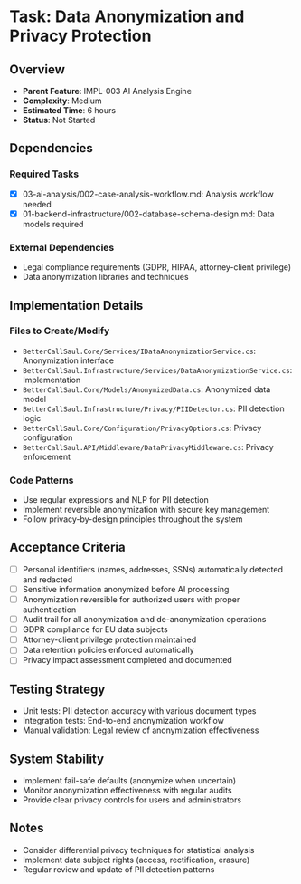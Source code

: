 # Task: Data Anonymization and Privacy Protection

## Overview
- **Parent Feature**: IMPL-003 AI Analysis Engine
- **Complexity**: Medium
- **Estimated Time**: 6 hours
- **Status**: Not Started

## Dependencies
### Required Tasks
- [x] 03-ai-analysis/002-case-analysis-workflow.md: Analysis workflow needed
- [x] 01-backend-infrastructure/002-database-schema-design.md: Data models required

### External Dependencies
- Legal compliance requirements (GDPR, HIPAA, attorney-client privilege)
- Data anonymization libraries and techniques

## Implementation Details
### Files to Create/Modify
- `BetterCallSaul.Core/Services/IDataAnonymizationService.cs`: Anonymization interface
- `BetterCallSaul.Infrastructure/Services/DataAnonymizationService.cs`: Implementation
- `BetterCallSaul.Core/Models/AnonymizedData.cs`: Anonymized data model
- `BetterCallSaul.Infrastructure/Privacy/PIIDetector.cs`: PII detection logic
- `BetterCallSaul.Core/Configuration/PrivacyOptions.cs`: Privacy configuration
- `BetterCallSaul.API/Middleware/DataPrivacyMiddleware.cs`: Privacy enforcement

### Code Patterns
- Use regular expressions and NLP for PII detection
- Implement reversible anonymization with secure key management
- Follow privacy-by-design principles throughout the system

## Acceptance Criteria
- [ ] Personal identifiers (names, addresses, SSNs) automatically detected and redacted
- [ ] Sensitive information anonymized before AI processing
- [ ] Anonymization reversible for authorized users with proper authentication
- [ ] Audit trail for all anonymization and de-anonymization operations
- [ ] GDPR compliance for EU data subjects
- [ ] Attorney-client privilege protection maintained
- [ ] Data retention policies enforced automatically
- [ ] Privacy impact assessment completed and documented

## Testing Strategy
- Unit tests: PII detection accuracy with various document types
- Integration tests: End-to-end anonymization workflow
- Manual validation: Legal review of anonymization effectiveness

## System Stability
- Implement fail-safe defaults (anonymize when uncertain)
- Monitor anonymization effectiveness with regular audits
- Provide clear privacy controls for users and administrators

## Notes
- Consider differential privacy techniques for statistical analysis
- Implement data subject rights (access, rectification, erasure)
- Regular review and update of PII detection patterns